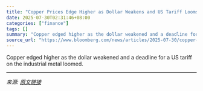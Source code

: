 ```yaml
---
title: "Copper Prices Edge Higher as Dollar Weakens and US Tariff Looms"
date: 2025-07-30T02:31:46+08:00
categories: ["finance"]
tags: []
summary: "Copper edged higher as the dollar weakened and a deadline for a US tariff on the industrial metal loomed."
source_url: "https://www.bloomberg.com/news/articles/2025-07-30/copper-prices-edge-higher-as-dollar-weakens-and-us-tariffs-loom"
---
```


Copper edged higher as the dollar weakened and a deadline for a US tariff on the industrial metal loomed.

---

*来源: [原文链接](https://www.bloomberg.com/news/articles/2025-07-30/copper-prices-edge-higher-as-dollar-weakens-and-us-tariffs-loom)*
